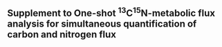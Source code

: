 ## Supplement to One-shot <sup>13</sup>C<sup>15</sup>N-metabolic flux analysis for simultaneous quantification of carbon and nitrogen flux
